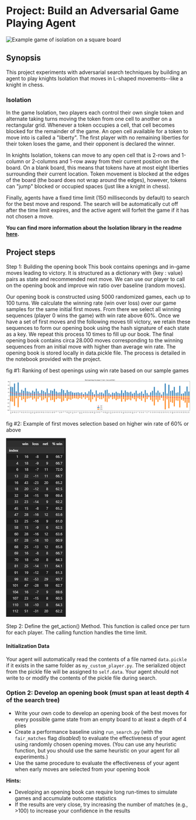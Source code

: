 
# Project: Build an Adversarial Game Playing Agent

![Example game of isolation on a square board](viz.gif)

## Synopsis

This project experiments with adversarial search techniques by building an agent to play knights Isolation that moves in L-shaped movements--like a knight in chess.

### Isolation

In the game Isolation, two players each control their own single token and alternate taking turns moving the token from one cell to another on a rectangular grid.  Whenever a token occupies a cell, that cell becomes blocked for the remainder of the game.  An open cell available for a token to move into is called a "liberty".  The first player with no remaining liberties for their token loses the game, and their opponent is declared the winner.

In knights Isolation, tokens can move to any open cell that is 2-rows and 1-column or 2-columns and 1-row away from their current position on the board.  On a blank board, this means that tokens have at most eight liberties surrounding their current location.  Token movement is blocked at the edges of the board (the board does not wrap around the edges), however, tokens can "jump" blocked or occupied spaces (just like a knight in chess).

Finally, agents have a fixed time limit (150 milliseconds by default) to search for the best move and respond.  The search will be automatically cut off after the time limit expires, and the active agent will forfeit the game if it has not chosen a move.

**You can find more information about the Isolation library in the readme [here](/isolation/README.md).**


## Project steps

Step 1: Building the opening book
This book contains openings and in-game moves leading to victory. It is structured as a dictionary with {key : value} pairs as state and recommended next move. We can use our player to call on the opening book and improve win ratio over baseline (random moves).

Our opening book is constructed using 5000 randomized games, each up to 100 turns. We calculate the winning rate (win over loss) over our game samples for the same initial first moves. From there we select all winning sequences (player 0 wins the game) with win rate above 60%. Once we have a set of first moves and the following moves till victory, we retain these sequences to form our opening book using the hash signature of each state as a key.
We repeat this process 10 times to fill up our book. The final opening book contains circa 28.000 moves corresponding to the winning sequences from an initial move with higher than average win rate. The opening book is stored locally in data.pickle file.
The process is detailed in the notebook provided with the project.

fig #1: Ranking of best openings using win rate based on our sample games

![](best_openings_win_rate.png)

fig #2: Example of first moves selection based on higher win rate of 60% or above

![](example_high_win_rate_first_moves.png)


Step 2: Define the get_action() Method. This function is called once per turn for each player. The calling function handles the time limit. 



#### Initialization Data
Your agent will automatically read the contents of a file named `data.pickle` if it exists in the same folder as `my_custom_player.py`. The serialized object from the pickle file will be assigned to `self.data`. Your agent should not write to or modify the contents of the pickle file during search.





### Option 2: Develop an opening book (must span at least depth 4 of the search tree)

- Write your own code to develop an opening book of the best moves for every possible game state from an empty board to at least a depth of 4 plies
- Create a performance baseline using `run_search.py` (with the `fair_matches` flag _disabled_) to evaluate the effectiveness of your agent using randomly chosen opening moves.  (You can use any heuristic function, but you should use the same heuristic on your agent for all experiments.)
- Use the same procedure to evaluate the effectiveness of your agent when early moves are selected from your opening book

**Hints:**
- Developing an opening book can require long run-times to simulate games and accumulate outcome statistics
- If the results are very close, try increasing the number of matches (e.g., >100) to increase your confidence in the results

